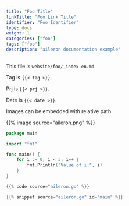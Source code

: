 ```yaml
---
title: "Foo Title"
linkTitle: "Foo Link Title"
identifier: "Foo Identifier"
type: docs
weight: 1
categories: ["foo"]
tags: ["foo"]
description: "aileron documentation example"
---
```


This file is `website/foo/_index.en.md`.

Tag is `{{< tag >}}`.

Prj is `{{< prj >}}`.

Date is `{{< date >}}`.

Images can be embedded with relative path.

{{% image source="aileron.png" %}}

```go:aileron.go {linenos=inline hl_lines=[3,"6-8"] style=emacs}
package main

import "fmt"

func main() {
    for i := 0; i < 3; i++ {
        fmt.Println("Value of i:", i)
    }
}
```

```go {title="aileron.go" linenos=inline hl_lines=[3,"9-11"] style=emacs}
{{% code source="aileron.go" %}}
```

```go {linenos=inline hl_lines=[3,"6-8"]}
{{% snippet source="aileron.go" id="main" %}}
```
